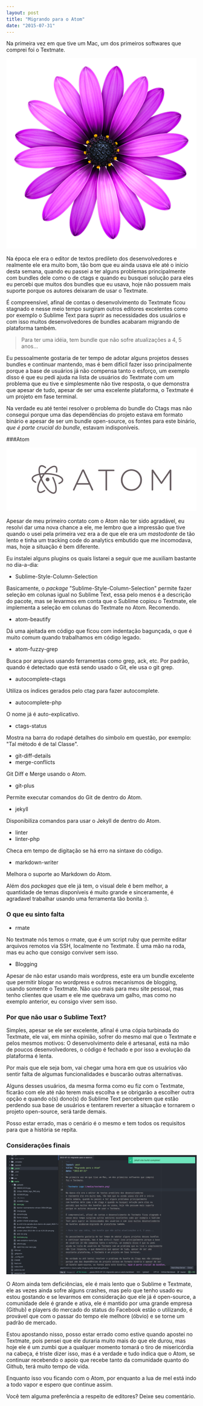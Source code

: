 ```yaml
---
layout: post
title: "Migrando para o Atom"
date: "2015-07-31"
---
```

Na primeira vez em que tive um Mac, um dos primeiros softwares que comprei
foi o Textmate.

![Textmate Logo](/media/textmate.png)

Na época ele era o editor de textos predileto dos desenvolvedores
e realmente ele era muito bom, tão bom que eu ainda usava ele até o início
desta semana, quando eu passei a ter alguns problemas principalmente
com bundles dele como o de ctags e quando eu busquei solução para eles eu
percebi que muitos dos bundles que eu usava, hoje não possuem mais suporte
porque os autores deixaram de usar o Textmate.

É compreensível, afinal de contas o desenvolvimento do Textmate ficou stagnado e
nesse meio tempo surgiram outros editores excelentes como por exemplo o Sublime
Text para suprir as necessidades dos usuários e com isso muitos desenvolvedores
de bundles acabaram migrando de plataforma também.

> Para ter uma idéia, tem bundle que não sofre atualizações a 4, 5 anos...

Eu pessoalmente gostaria de ter tempo de adotar alguns projetos desses bundles
e continuar mantendo, mas é bem difícil fazer isso principalmente porque a base
de usuários já não compensa tanto o esforço, um exemplo disso é que eu pedi
ajuda na lista de usuários do Textmate com um problema que eu tive e simplesmente
não tive resposta, o que demonstra que apesar de tudo, apesar de ser uma
excelente plataforma, o Textmate é um projeto em fase terminal.

Na verdade eu até tentei resolver o problema do bundle do Ctags mas não consegui
porque uma das dependências do projeto estava em formato binário e apesar de ser
um bundle open-source, os fontes para este binário, *que é parte crucial do bundle*,
estavam indisponíveis.

###Atom

![Textmate Logo](/media/atom.jpg)

Apesar de meu primeiro contato com o Atom não ter sido agradável, eu resolvi dar
uma nova chance a ele, me lembro que a impressão que tive quando o usei pela
primeira vez era a de que ele era um *mastodonte* de tão lento e tinha um tracking
code do analytics embutido que me incomodava, mas, hoje a situação é bem diferente.

Eu instalei alguns plugins os quais listarei a seguir que me auxiliam bastante
no dia-a-dia:

* Sublime-Style-Column-Selection

Basicamente, o _package_ "Sublime-Style-Column-Selection" permite fazer seleção
em colunas igual no Sublime Text, essa pelo menos é a descrição do pacote, mas
se levarmos em conta que o Sublime copiou o Textmate, ele implementa a seleção
em colunas do Textmate no Atom. Recomendo.

* atom-beautify

Dá uma ajeitada em código que ficou com indentação bagunçada, o que é muito
comum quando trabalhamos em código legado.

* atom-fuzzy-grep

Busca por arquivos usando ferramentas como grep, ack, etc. Por padrão, quando
é detectado que está sendo usado o Git, ele usa o git grep.

* autocomplete-ctags

Utiliza os índices gerados pelo ctag para fazer autocomplete.

* autocomplete-php

O nome já é auto-explicativo.

* ctags-status

Mostra na barra do rodapé detalhes do símbolo em questão, por exemplo: "Tal método
é de tal Classe".

* git-diff-details
* merge-conflicts

Git Diff e Merge usando o Atom.

* git-plus

Permite executar comandos do Git de dentro do Atom.

* jekyll

Disponibiliza comandos para usar o Jekyll de dentro do Atom.

* linter
* linter-php

Checa em tempo de digitação se há erro na sintaxe do código.

* markdown-writer

Melhora o suporte ao Markdown do Atom.

Além dos _packages_ que ele já tem, o visual dele é bem melhor, a quantidade de
temas disponíveis é muito grande e sinceramente, é agradavel trabalhar usando
uma ferramenta tão bonita :).

### O que eu sinto falta

* rmate

No textmate nós temos o rmate, que é um script ruby que permite editar arquivos
remotos via SSH, localmente no Textmate. É uma mão na roda, mas eu acho que
consigo conviver sem isso.

* Blogging

Apesar de não estar usando mais wordpress, este era um bundle excelente que
permitir blogar no wordpress e outros mecanismos de blogging, usando somente
o Textmate. Não uso mais para meu site pessoal, mas tenho clientes que usam
e ele me quebrava um galho, mas como no exemplo anterior, eu consigo viver sem
isso.


### Por que não usar o Sublime Text?

Simples, apesar se ele ser excelente, afinal é uma cópia turbinada do Textmate,
ele vai, em minha opinião, sofrer do mesmo mal que o Textmate e pelos mesmos
motivos: O desenvolvimento dele é artesanal, está na mão de poucos desenvolvedores,
o código é fechado e por isso a evolução da plataforma é lenta.

Por mais que ele seja bom, vai chegar uma hora em que os usuários vão sentir
falta de algumas funcionalidades e buscarão outras alternativas.

Alguns desses usuários, da mesma forma como eu fiz com o Textmate, ficarão com ele
até não terem mais escolha e se obrigarão a escolher outra opção e quando o(s)
dono(s) do Sublime Text perceberem que estão perdendo sua base de usuários e
tentarem reverter a situação e tornarem o projeto open-source, será tarde demais.

Posso estar errado, mas o cenário é o mesmo e tem todos os requisitos para que
a história se repita.

### Considerações finais

![Atom screen](/media/screenshot-atom.png)

O Atom ainda tem deficiências, ele é mais lento que o Sublime e Textmate, ele
as vezes ainda sofre alguns crashes, mas pelo que tenho usado eu estou gostando
e se levarmos em consideração que ele já é open-source, a comunidade dele é grande
e ativa, ele é mantido por uma grande empresa (Github) e players do mercado do
status do Facebook estão o utilizando, é provável que com o passar do tempo ele
melhore (óbvio) e se torne um padrão de mercado.

Estou apostando nisso, posso estar errado como estive quando apostei no Textmate,
pois pensei que ele duraria muito mais do que ele durou, mas hoje ele é um zumbi
que a qualquer momento tomará o tiro de misericórdia na cabeça, é triste dizer
isso, mas é a verdade e tudo indica que o Atom, se continuar recebendo o apoio
que recebe tanto da comunidade quanto do Github, terá muito tempo de vida.

Enquanto isso vou ficando com o Atom, por enquanto a lua de mel está indo a todo
vapor e espero que continue assim.

Você tem alguma preferência a respeito de editores? Deixe seu comentário.
